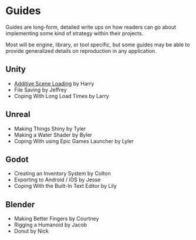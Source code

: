 # Guides

Guides are long-form, detailed write ups on how readers can go about implementing some kind of strategy within their projects.

Most will be engine, library, or tool specific, but some guides may be able to provide generalized details on reproduction in any application.

## Unity
* [Additive Scene Loading](./unity-guides/additiveloading.md) by Harry
* File Saving by Jeffrey
* Coping With Long Load Times by Larry

## Unreal
* Making Things Shiny by Tyler
* Making a Water Shader by Byler
* Coping With using Epic Games Launcher by Lyler

## Godot
* Creating an Inventory System by Colton
* Exporting to Android / iOS by Jesse
* Coping With the Built-In Text Editor by Lily

## Blender
* Making Better Fingers by Courtney
* Rigging a Humanoid by Jacob
* Donut by Nick